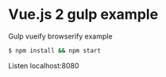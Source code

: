 # Vue.js 2 gulp example

Gulp vueify browserify example

```bash
$ npm install && npm start
```

Listen localhost:8080
